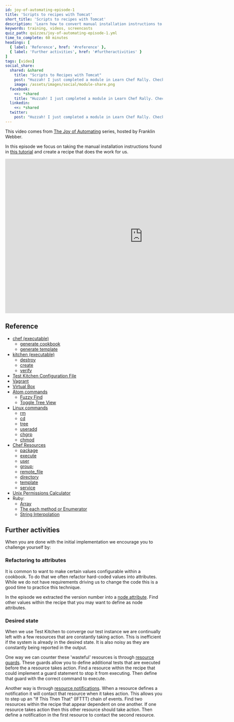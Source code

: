 ```yaml
---
id: joy-of-automating-episode-1
title: 'Scripts to recipes with Tomcat'
short_title: 'Scripts to recipes with Tomcat'
description: 'Learn how to convert manual installation instructions to automated, tested recipes, using Tomcat as an example.'
keywords: training, videos, screencasts
quiz_path: quizzes/joy-of-automating-episode-1.yml
time_to_complete: 60 minutes
headings: [
  { label: 'Reference', href: '#reference' },
  { label: 'Further activities', href: '#furtheractivities' }
]
tags: [video]
social_share:
  shared: &shared
    title: "Scripts to Recipes with Tomcat"
    post: "Huzzah! I just completed a module in Learn Chef Rally. Check it out: learn.chef.io"
    image: /assets/images/social/module-share.png
  facebook:
    <<: *shared
    title: "Huzzah! I just completed a module in Learn Chef Rally. Check it out: learn.chef.io #learnchef"
  linkedin:
    <<: *shared
  twitter:
    post: "Huzzah! I just completed a module in Learn Chef Rally. Check it out. #learnchef"
---
```

This video comes from [The Joy of Automating](https://www.youtube.com/playlist?list=PL11cZfNdwNyORJfIYA8t07PRMchyDXIjq) series, hosted by Franklin Webber.

In this episode we focus on taking the manual installation instructions found in [this tutorial](https://www.digitalocean.com/community/tutorials/how-to-install-apache-tomcat-8-on-centos-7) and create a recipe that does the work for us.

<iframe width="877" height="493" src="https://www.youtube.com/embed/FOYc_SGWE-0?list=PL11cZfNdwNyORJfIYA8t07PRMchyDXIjq" frameborder="0" allowfullscreen></iframe>

## Reference

* [chef (executable)](https://docs.chef.io/ctl_chef.html)
  * [generate cookbook](https://docs.chef.io/ctl_chef.html#chef-generate-cookbook)
  * [generate template](https://docs.chef.io/ctl_chef.html#chef-generate-template)
* [kitchen (executable)](https://docs.chef.io/ctl_kitchen.html)
  * [destroy](https://docs.chef.io/ctl_kitchen.html#kitchen-destroy)
  * [create](https://docs.chef.io/ctl_kitchen.html#kitchen-create)
  * [verify](https://docs.chef.io/ctl_kitchen.html#kitchen-verify)
* [Test Kitchen Configuration File](https://docs.chef.io/config_yml_kitchen.html)
* [Vagrant](https://docs.chef.io/plugin_kitchen_vagrant.html)
* [Virtual Box](https://www.vagrantup.com/docs/virtualbox/)
* [Atom commands](http://flight-manual.atom.io/)
  * [Fuzzy Find](http://flight-manual.atom.io/getting-started/sections/atom-basics/)
  * [Toggle Tree View](http://flight-manual.atom.io/getting-started/sections/atom-basics/)
* [Linux commands](http://www.mediacollege.com/linux/command/linux-command.html)
  * [rm](http://www.mediacollege.com/cgi-bin/man/page.cgi?topic=rm)
  * [cd](http://www.rapidtables.com/code/linux/cd.htm)
  * [tree](http://www.computerhope.com/unix/tree.htm)
  * [useradd](http://www.mediacollege.com/cgi-bin/man/page.cgi?topic=useradd)
  * [chgrp](http://www.mediacollege.com/cgi-bin/man/page.cgi?topic=chgrp)
  * [chmod](http://www.mediacollege.com/cgi-bin/man/page.cgi?topic=chmod)
* [Chef Resources](https://docs.chef.io/resources.html)
  * [package](https://docs.chef.io/resource_package.html)
  * [execute](https://docs.chef.io/resource_execute.html)
  * [user](https://docs.chef.io/resource_user.html)
  * [group](https://docs.chef.io/resource_group.html);
  * [remote_file](https://docs.chef.io/resource_remote_file.html)
  * [directory](https://docs.chef.io/resource_directory.html)
  * [template](https://docs.chef.io/resource_template.html)
  * [service](https://docs.chef.io/resource_service.html)
* [Unix Permissions Calculator](http://permissions-calculator.org/)
* Ruby:
  * [Array](http://www.rubydoc.info/stdlib/core/2.1.6/Array)
  * [The each method or Enumerator](http://www.rubydoc.info/stdlib/core/2.1.6/Enumerator)
  * [String Interpolation](https://en.wikibooks.org/wiki/Ruby_Programming/Syntax/Literals#Interpolation)

## Further activities

When you are done with the initial implementation we encourage you to challenge yourself by:

### Refactoring to attributes

It is common to want to make certain values configurable within a cookbook. To do that we often refactor hard-coded values into attributes. While we do not have requirements driving us to change the code this is a good time to practice this technique.

In the episode we extracted the version number into a [node attribute](https://docs.chef.io/attributes.html#attribute-files). Find other values within the recipe that you may want to define as node attributes.

### Desired state

When we use Test Kitchen to converge our test instance we are continually left with a few resources that are constantly taking action. This is inefficient if the system is already in the desired state. It is also noisy as they are constantly being reported in the output.

One way we can counter these 'wasteful' resources is through [resource guards](https://docs.chef.io/resources.html#guards). These guards allow you to define additional tests that are executed before the a resource takes action. Find a resource within the recipe that could implement a guard statement to stop it from executing. Then define that guard with the correct command to execute.

Another way is through [resource notifications](https://docs.chef.io/resources.html#notifications). When a resource defines a notification it will contact that resource when it takes action. This allows you to step up an "If This Then That" (IFTTT) chain of events. Find two resources within the recipe that appear dependent on one another. If one resource takes action then this other resource should take action. Then define a notification in the first resource to contact the second resource.
